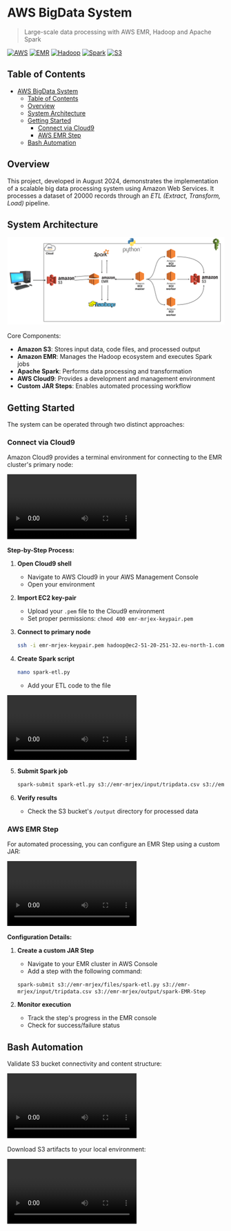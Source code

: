 # AWS BigData System

> Large-scale data processing with AWS EMR, Hadoop and Apache Spark

[![AWS](https://img.shields.io/badge/AWS-Cloud-orange)](https://aws.amazon.com/)
[![EMR](https://img.shields.io/badge/EMR-Big_Data-yellow)](https://aws.amazon.com/emr/)
[![Hadoop](https://img.shields.io/badge/Hadoop-Framework-blue)](https://hadoop.apache.org/)
[![Spark](https://img.shields.io/badge/Spark-Processing-red)](https://spark.apache.org/)
[![S3](https://img.shields.io/badge/S3-Storage-green)](https://aws.amazon.com/s3/)

## Table of Contents
- [AWS BigData System](#aws-bigdata-system)
  - [Table of Contents](#table-of-contents)
  - [Overview](#overview)
  - [System Architecture](#system-architecture)
  - [Getting Started](#getting-started)
    - [Connect via Cloud9](#connect-via-cloud9)
    - [AWS EMR Step](#aws-emr-step)
  - [Bash Automation](#bash-automation)

## Overview

This project, developed in August 2024, demonstrates the implementation of a scalable big data processing system using Amazon Web Services. It processes a dataset of 20000 records through an *ETL (Extract, Transform, Load)* pipeline.


## System Architecture

![architecture](readme-pictures/Y.%20Project%20Architecture.png)

Core Components:
- **Amazon S3**: Stores input data, code files, and processed output
- **Amazon EMR**: Manages the Hadoop ecosystem and executes Spark jobs
- **Apache Spark**: Performs data processing and transformation
- **AWS Cloud9**: Provides a development and management environment
- **Custom JAR Steps**: Enables automated processing workflow

## Getting Started

The system can be operated through two distinct approaches:

### Connect via Cloud9

Amazon Cloud9 provides a terminal environment for connecting to the EMR cluster's primary node:

![emr-ec2-cloud9-part1](readme-videos/1.A%20emr-ec2-cloud9-intro.mp4)

**Step-by-Step Process:**

1. **Open Cloud9 shell**
   - Navigate to AWS Cloud9 in your AWS Management Console
   - Open your environment

2. **Import EC2 key-pair**
   - Upload your `.pem` file to the Cloud9 environment
   - Set proper permissions: `chmod 400 emr-mrjex-keypair.pem`

3. **Connect to primary node**
   ```bash
   ssh -i emr-mrjex-keypair.pem hadoop@ec2-51-20-251-32.eu-north-1.compute.amazonaws.com
   ```

4. **Create Spark script**
   ```bash
   nano spark-etl.py
   ```
   - Add your ETL code to the file

![emr-ec2-cloud9-part2](readme-videos/1.B%20cloud9-artifacts.mp4)

5. **Submit Spark job**
   ```bash
   spark-submit spark-etl.py s3://emr-mrjex/input/tripdata.csv s3://emr-mrjex/output/spark
   ```

6. **Verify results**
   - Check the S3 bucket's `/output` directory for processed data

### AWS EMR Step

For automated processing, you can configure an EMR Step using a custom JAR:

![emr-step-artifacts](readme-videos/2.%20EMR-Step-Artifacts.mp4)

**Configuration Details:**

1. **Create a custom JAR Step**
   - Navigate to your EMR cluster in AWS Console
   - Add a step with the following command:

   ```
   spark-submit s3://emr-mrjex/files/spark-etl.py s3://emr-mrjex/input/tripdata.csv s3://emr-mrjex/output/spark-EMR-Step
   ```

2. **Monitor execution**
   - Track the step's progress in the EMR console
   - Check for success/failure status

## Bash Automation

Validate S3 bucket connectivity and content structure:

![tests-2](readme-videos/4.%20S3-tests-shell-script.mp4)


Download S3 artifacts to your local environment:

![tests-1](readme-videos/3.%20Fetch-s3-shell-script.mp4)

